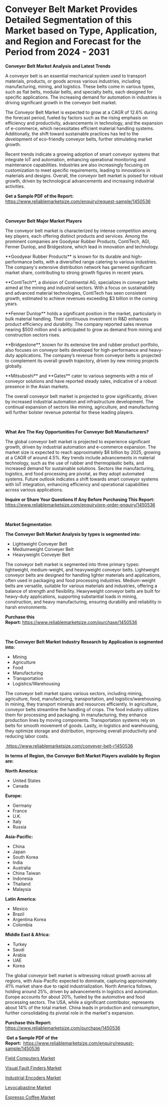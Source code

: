 <p><h1>Conveyer Belt Market Provides Detailed Segmentation of this Market based on Type, Application, and Region and Forecast for the Period from 2024 - 2031</h1></p><p><strong>Conveyer Belt Market Analysis and Latest Trends</strong></p>
<p><p>A conveyor belt is an essential mechanical system used to transport materials, products, or goods across various industries, including manufacturing, mining, and logistics. These belts come in various types, such as flat belts, modular belts, and specialty belts, each designed for specific applications. The increasing demand for automation in industries is driving significant growth in the conveyor belt market.</p><p>The Conveyor Belt Market is expected to grow at a CAGR of 12.6% during the forecast period, fueled by factors such as the rising emphasis on efficiency and productivity, advancements in technology, and the expansion of e-commerce, which necessitates efficient material handling systems. Additionally, the shift toward sustainable practices has led to the development of eco-friendly conveyor belts, further stimulating market growth. </p><p>Recent trends indicate a growing adoption of smart conveyor systems that integrate IoT and automation, enhancing operational monitoring and maintenance capabilities. Industries are also increasingly focusing on customization to meet specific requirements, leading to innovations in materials and designs. Overall, the conveyor belt market is poised for robust growth, driven by technological advancements and increasing industrial activities.</p></p>
<p><strong>Get a Sample PDF of the Report:&nbsp;</strong> <a href="https://www.reliablemarketsize.com/enquiry/request-sample/1450536?utm_campaign=1262&utm_medium=2&utm_source=Github&utm_content=ia&utm_term=30092024&utm_id=conveyer-belt">https://www.reliablemarketsize.com/enquiry/request-sample/1450536</a></p>
<p>&nbsp;</p>
<p><strong>Conveyer Belt Major Market Players</strong></p>
<p><p>The conveyor belt market is characterized by intense competition among key players, each offering distinct products and services. Among the prominent companies are Goodyear Rubber Products, ContiTech, AGI, Fenner Dunlop, and Bridgestone, which lead in innovation and technology. </p><p>**Goodyear Rubber Products** is known for its durable and high-performance belts, with a diversified range catering to various industries. The company's extensive distribution network has garnered significant market share, contributing to strong growth figures in recent years.</p><p>**ContiTech**, a division of Continental AG, specializes in conveyor belts aimed at the mining and industrial sectors. With a focus on sustainability and advanced material technologies, ContiTech has seen consistent growth, estimated to achieve revenues exceeding $3 billion in the coming years.</p><p>**Fenner Dunlop** holds a significant position in the market, particularly in bulk material handling. Their continuous investment in R&D enhances product efficiency and durability. The company reported sales revenue nearing $500 million and is anticipated to grow as demand from mining and construction sectors rises.</p><p>**Bridgestone**, known for its extensive tire and rubber product portfolio, also focuses on conveyor belts developed for high-performance and heavy-duty applications. The company’s revenue from conveyor belts is projected to complement its overall growth trajectory, driven by new mining projects globally.</p><p>**Mitsuboshi** and **Gates** cater to various segments with a mix of conveyor solutions and have reported steady sales, indicative of a robust presence in the Asian markets.</p><p>The overall conveyor belt market is projected to grow significantly, driven by increased industrial automation and infrastructure development. The continual expansion of sectors like mining, agriculture, and manufacturing will further bolster revenue potential for these leading players.</p></p>
<p>&nbsp;</p>
<p><strong>What Are The Key Opportunities For Conveyer Belt Manufacturers?</strong></p>
<p><p>The global conveyor belt market is projected to experience significant growth, driven by industrial automation and e-commerce expansion. The market size is expected to reach approximately $8 billion by 2025, growing at a CAGR of around 4.5%. Key trends include advancements in material technology, such as the use of rubber and thermoplastic belts, and increased demand for sustainable solutions. Sectors like manufacturing, logistics, and food processing are pivotal, as they adopt automated systems. Future outlook indicates a shift towards smart conveyor systems with IoT integration, enhancing efficiency and operational capabilities across various applications.</p></p>
<p><strong>Inquire or Share Your Questions If Any Before Purchasing This Report:</strong> <a href="https://www.reliablemarketsize.com/enquiry/pre-order-enquiry/1450536?utm_campaign=1262&utm_medium=2&utm_source=Github&utm_content=ia&utm_term=30092024&utm_id=conveyer-belt">https://www.reliablemarketsize.com/enquiry/pre-order-enquiry/1450536</a></p>
<p>&nbsp;</p>
<p><strong>Market Segmentation</strong></p>
<p><strong>The Conveyer Belt Market Analysis by types is segmented into:</strong></p>
<p><ul><li>Lightweight Conveyer Belt</li><li>Mediumweight Conveyer Belt</li><li>Heavyweight Conveyer Belt</li></ul></p>
<p><p>The conveyor belt market is segmented into three primary types: lightweight, medium-weight, and heavyweight conveyor belts. Lightweight conveyor belts are designed for handling lighter materials and applications, often used in packaging and food processing industries. Medium-weight belts are versatile, suitable for various materials and industries, offering a balance of strength and flexibility. Heavyweight conveyor belts are built for heavy-duty applications, supporting substantial loads in mining, construction, and heavy manufacturing, ensuring durability and reliability in harsh environments.</p></p>
<p><strong>Purchase this Report:&nbsp;</strong><a href="https://www.reliablemarketsize.com/purchase/1450536?utm_campaign=1262&utm_medium=2&utm_source=Github&utm_content=ia&utm_term=30092024&utm_id=conveyer-belt">https://www.reliablemarketsize.com/purchase/1450536</a></p>
<p>&nbsp;</p>
<p><strong>The Conveyer Belt Market Industry Research by Application is segmented into:</strong></p>
<p><ul><li>Mining</li><li>Agriculture</li><li>Food</li><li>Manufacturing</li><li>Transportation</li><li>Logistics/Warehousing</li></ul></p>
<p><p>The conveyor belt market spans various sectors, including mining, agriculture, food, manufacturing, transportation, and logistics/warehousing. In mining, they transport minerals and resources efficiently. In agriculture, conveyor belts streamline the handling of crops. The food industry utilizes them for processing and packaging. In manufacturing, they enhance production lines by moving components. Transportation systems rely on belts for smooth movement of goods. Lastly, in logistics and warehousing, they optimize storage and distribution, improving overall productivity and reducing labor costs.</p></p>
<p><a href="https://www.reliablemarketsize.com/conveyer-belt-r1450536?utm_campaign=1262&utm_medium=2&utm_source=Github&utm_content=ia&utm_term=30092024&utm_id=conveyer-belt">&nbsp;https://www.reliablemarketsize.com/conveyer-belt-r1450536</a></p>
<p><strong>In terms of Region, the Conveyer Belt Market Players available by Region are:</strong></p>
<p>
    <p> <strong> North America: </strong>
        <ul>
            <li>United States</li>
            <li>Canada</li>
        </ul>
        </p> 
    <p> <strong> Europe: </strong>
        <ul>
            <li>Germany</li>
            <li>France</li>
            <li>U.K.</li>
            <li>Italy</li>
            <li>Russia</li>
        </ul>
        </p> 
    <p> <strong> Asia-Pacific: </strong>
        <ul>
            <li>China</li>
            <li>Japan</li>
            <li>South Korea</li>
            <li>India</li>
            <li>Australia</li>
            <li>China Taiwan</li>
            <li>Indonesia</li>
            <li>Thailand</li>
            <li>Malaysia</li>
        </ul>
        </p> 
    <p> <strong> Latin America: </strong>
        <ul>
            <li>Mexico</li>
            <li>Brazil</li>
            <li>Argentina Korea</li>
            <li>Colombia</li>
        </ul>
        </p> 
    <p> <strong> Middle East & Africa: </strong>
        <ul>
            <li>Turkey</li>
            <li>Saudi</li>
            <li>Arabia</li>
            <li>UAE</li>
            <li>Korea</li>
        </ul>
    </p>
    </p>
<p><p>The global conveyor belt market is witnessing robust growth across all regions, with Asia-Pacific expected to dominate, capturing approximately 41% market share due to rapid industrialization. North America follows, holding around 25%, driven by advancements in logistics and automation. Europe accounts for about 20%, fueled by the automotive and food processing sectors. The USA, while a significant contributor, represents about 14% of the total market. China leads in production and consumption, further consolidating its pivotal role in the market's expansion.</p></p>
<p><strong>Purchase this Report: </strong><a href="https://www.reliablemarketsize.com/purchase/1450536?utm_campaign=1262&utm_medium=2&utm_source=Github&utm_content=ia&utm_term=30092024&utm_id=conveyer-belt">https://www.reliablemarketsize.com/purchase/1450536</a></p>
<p>&nbsp;<strong>Get a Sample PDF of the Report:&nbsp;&nbsp;</strong><a href="https://www.reliablemarketsize.com/enquiry/request-sample/1450536?utm_campaign=1262&utm_medium=2&utm_source=Github&utm_content=ia&utm_term=30092024&utm_id=conveyer-belt">https://www.reliablemarketsize.com/enquiry/request-sample/1450536</a></p>
<p><strong></strong></p>
<p><p><a href="https://issuu.com/reportprime-2/docs/field-computers-market-size-2030.pp_92e521719c0068?utm_campaign=1262&utm_medium=2&utm_source=Github&utm_content=ia&utm_term=30092024&utm_id=conveyer-belt">Field Computers Market</a></p><p><a href="https://issuu.com/reportprime-2/docs/visual-fault-finders-market-size-20_318de3ff749ca2?utm_campaign=1262&utm_medium=2&utm_source=Github&utm_content=ia&utm_term=30092024&utm_id=conveyer-belt">Visual Fault Finders Market</a></p><p><a href="https://www.linkedin.com/pulse/industrial-encoders-market-size-share-growth-analysis-type-yza3e?utm_campaign=1262&utm_medium=2&utm_source=Github&utm_content=ia&utm_term=30092024&utm_id=conveyer-belt">Industrial Encoders Market</a></p><p><a href="https://github.com/sofayahoo2023/Market-Research-Report-List-6/blob/main/levocabastine-market.md?utm_campaign=1262&utm_medium=2&utm_source=Github&utm_content=ia&utm_term=30092024&utm_id=conveyer-belt">Levocabastine Market</a></p><p><a href="https://www.linkedin.com/pulse/driving-factors-behind-espresso-coffee-market-trends-applications-fhg6c?utm_campaign=1262&utm_medium=2&utm_source=Github&utm_content=ia&utm_term=30092024&utm_id=conveyer-belt">Espresso Coffee Market</a></p></p>